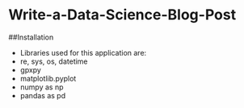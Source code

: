 # Write-a-Data-Science-Blog-Post

##Installation

- Libraries used for this application are:
- re, sys, os, datetime
- gpxpy
- matplotlib.pyplot
- numpy as np
- pandas as pd
